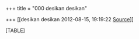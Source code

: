 +++
title = "000 desikan desikan"

+++
[[desikan desikan	2012-08-15, 19:19:22 [Source](https://groups.google.com/g/bvparishat/c/eFIzvfpfKss)]]



[TABLE]


